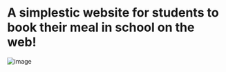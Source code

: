 # A simplestic website for students to book their meal in school on the web!
![image](https://github.com/user-attachments/assets/54769c89-e671-47b9-9b9d-929d61a51433)
